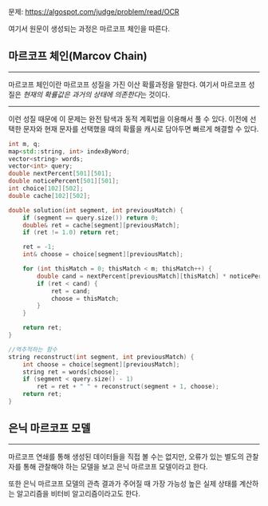 문제: https://algospot.com/judge/problem/read/OCR

여기서 원문이 생성되는 과정은 마르코프 체인을 따른다.

## 마르코프 체인(Marcov Chain)
---
마르코프 체인이란 마르코프 성질을 가진 이산 확률과정을 말한다. 여기서 마르코프 성질은 *현재의 확률값은 과거의 상태에 의존한다*는 것이다.

---
이런 성질 때문에 이 문제는 완전 탐색과 동적 계획법을 이용해서 풀 수 있다. 이전에 선택한 문자와 현재 문자를 선택했을 때의 확률을 캐시로 담아두면 빠르게 해결할 수 있다.

~~~cpp
int m, q;
map<std::string, int> indexByWord;
vector<string> words;
vector<int> query;
double nextPercent[501][501];
double noticePercent[501][501];
int choice[102][502];
double cache[102][502];

double solution(int segment, int previousMatch) {
	if (segment == query.size()) return 0;
	double& ret = cache[segment][previousMatch];
	if (ret != 1.0) return ret;

	ret = -1;
	int& choose = choice[segment][previousMatch];

	for (int thisMatch = 0; thisMatch < m; thisMatch++) {
		double cand = nextPercent[previousMatch][thisMatch] * noticePercent[query[segment]][thisMatch] * solution(segment + 1, thisMatch);
		if (ret < cand) {
			ret = cand;
			choose = thisMatch;
		}
	}

	return ret;
}

//역추적하는 함수
string reconstruct(int segment, int previousMatch) {
	int choose = choice[segment][previousMatch];
	string ret = words[choose];
	if (segment < query.size() - 1)
		ret = ret + " " + reconstruct(segment + 1, choose);
	return ret;
}
~~~

## 은닉 마르코프 모델
---
마르코프 연쇄를 통해 생성된 데이터들을 직접 볼 수는 없지만, 오류가 있는 별도의 관찰자를 통해 관찰해야 하는 모델을 보고 은닉 마르코프 모델이라고 한다.

또한 은닉 마르코프 모델의 관측 결과가 주어질 때 가장 가능성 높은 실제 상태를 계산하는 알고리즘을 비터비 알고리즘이라고도 한다.